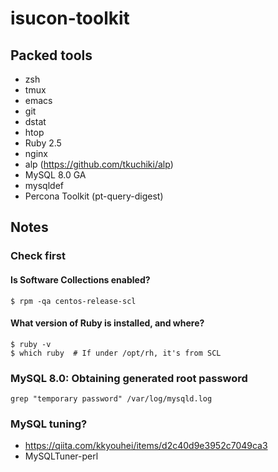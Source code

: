 isucon-toolkit
==============

## Packed tools
- zsh
- tmux
- emacs
- git
- dstat
- htop
- Ruby 2.5
- nginx
- alp (https://github.com/tkuchiki/alp)
- MySQL 8.0 GA
- mysqldef
- Percona Toolkit (pt-query-digest)

## Notes
### Check first
#### Is Software Collections enabled?
```
$ rpm -qa centos-release-scl
```

#### What version of Ruby is installed, and where?
```
$ ruby -v
$ which ruby  # If under /opt/rh, it's from SCL
```

### MySQL 8.0: Obtaining generated root password
```
grep "temporary password" /var/log/mysqld.log
```

### MySQL tuning?
- https://qiita.com/kkyouhei/items/d2c40d9e3952c7049ca3
- MySQLTuner-perl
